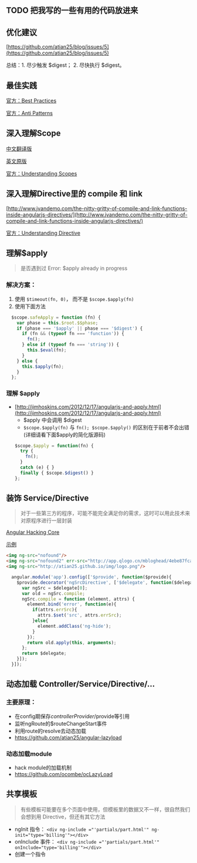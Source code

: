 ## TODO 把我写的一些有用的代码放进来


## 优化建议

[https://github.com/atian25/blog/issues/5](https://github.com/atian25/blog/issues/5)

总结：1. 尽少触发 $digest；  2. 尽快执行 $digest。


## 最佳实践

[官方：Best Practices](https://github.com/angular/angular.js/wiki/Best-Practices)

[官方：Anti Patterns](https://github.com/angular/angular.js/wiki/Anti-Patterns)



## 深入理解Scope

[中文翻译版](http://www.ifeenan.com/angularjs/2014-08-19-%5B译%5D深入理解NG里的scope%2F)

[英文原版](https://github.com/angular/angular.js/wiki/Understanding-Scopes)

[官方：Understanding  Scopes](https://github.com/angular/angular.js/wiki/Understanding-Scopes)



## 深入理解Directive里的 compile 和 link

[http://www.jvandemo.com/the-nitty-gritty-of-compile-and-link-functions-inside-angularjs-directives/](http://www.jvandemo.com/the-nitty-gritty-of-compile-and-link-functions-inside-angularjs-directives/)

[官方：Understanding Directive](https://github.com/angular/angular.js/wiki/Understanding-Directives)



## 理解$apply

> 是否遇到过 Error: $apply already in progress

### 解决方案：

1. 使用 `$timeout(fn, 0)`， 而不是 `$scope.$apply(fn)`
2. 使用下面方法

```js
  $scope.safeApply = function (fn) {
    var phase = this.$root.$$phase;
    if (phase === '$apply' || phase === '$digest') {
      if (fn && (typeof fn === 'function')) {
        fn();
      } else if (typeof fn === 'string')) {
        this.$eval(fn);
      }
    } else {
      this.$apply(fn);
    }
  };
```

### 理解 $apply

* [http://jimhoskins.com/2012/12/17/angularjs-and-apply.html](http://jimhoskins.com/2012/12/17/angularjs-and-apply.html)
  * $apply 中会调用 $digest
  * `$scope.$apply(fn)` 与 `fn(); $scope.$apply()` 的区别在于前者不会出错(详细请看下面$apply的简化版源码)
  ```js
  $scope.$apply = function(fn) {
    try {
      fn();
    } 
    catch (e) { }
    finally { $scope.$digest() }
  };
  ```





## 装饰 Service/Directive

> 对于一些第三方的程序，可能不能完全满足你的需求，这时可以用此技术来对原程序进行一层封装

[Angular Hacking Core](http://briantford.com/blog/angular-hacking-core)

[示例](http://plnkr.co/edit/cLUSw27TuB0iFx6er5l2?p=preview)

```html
<img ng-src="nofound"/>
<img ng-src="nofound2" err-src="http://app.qlogo.cn/mbloghead/4ebe87fca7f007fbcc06/50"/>
<img ng-src="http://atian25.github.io/img/logo.png"/>
```

```js
  angular.module('app').config(['$provide', function($provide){
    $provide.decorator('ngSrcDirective', ['$delegate', function($delegate){
      var ngSrc = $delegate[0];
      var old = ngSrc.compile;
      ngSrc.compile = function (element, attrs) {
        element.bind('error', function(e){
          if(attrs.errSrc){
            attrs.$set('src', attrs.errSrc);
          }else{
            element.addClass('ng-hide');
          }
        });
        return old.apply(this, arguments);
      };
      return $delegate;
    }]);
  }]);
```



## 动态加载 Controller/Service/Directive/...

### 主要原理：
* 在config期保存$controllerProvider/$provide等引用
* 监听ngRoute的$routeChangeStart事件
* 利用route的resolve去动态加载
* https://github.com/atian25/angular-lazyload

### 动态加载module
* hack module的加载机制
* https://github.com/ocombe/ocLazyLoad




## 共享模板

> 有些模板可能要在多个页面中使用，但模板里的数据又不一样，很自然我们会想到用 Directive，但还有其它方法

* ngInit 指令：    `<div ng-include ="'partials/part.html'" ng-init="type='billing'"></div>`
* onInclude 事件： `<div ng-include ="'partials/part.html'" onInclude="type='billing'"></div>`
* 创建一个指令
		

